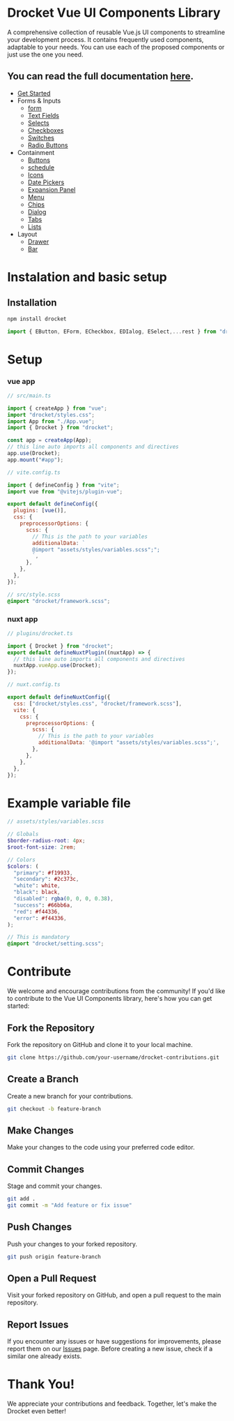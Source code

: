 # Drocket Vue UI Components Library

A comprehensive collection of reusable Vue.js UI components to streamline your development process. It contains frequently used components, adaptable to your needs. You can use each of the proposed components or just use the one you need.

## You can read the full documentation [here](https://drocket-doc.vercel.app/).

- [Get Started](https://drocket-doc.vercel.app/)
- Forms & Inputs
  - [form](https://drocket-doc.vercel.app/form)
  - [Text Fields](https://drocket-doc.vercel.app/form/text-fields)
  - [Selects](https://drocket-doc.vercel.app/form/selects)
  - [Checkboxes](https://drocket-doc.vercel.app/form/checkboxes)
  - [Switches](https://drocket-doc.vercel.app/form/switches)
  - [Radio Buttons](https://drocket-doc.vercel.app/form/radio-buttons)
- Containment
  - [Buttons](https://drocket-doc.vercel.app/containment/buttons)
  - [schedule](https://drocket-doc.vercel.app/containment/schedule)
  - [Icons](https://drocket-doc.vercel.app/containment/icons)
  - [Date Pickers](https://drocket-doc.vercel.app/containment/date-picker)
  - [Expansion Panel](https://drocket-doc.vercel.app/containment/expansion-panel)
  - [Menu](https://drocket-doc.vercel.app/containment/menu)
  - [Chips](https://drocket-doc.vercel.app/containment/chips)
  - [Dialog](https://drocket-doc.vercel.app/containment/dialog)
  - [Tabs](https://drocket-doc.vercel.app/containment/tabs)
  - [Lists](https://drocket-doc.vercel.app/containment/lists)
- Layout
  - [Drawer](https://drocket-doc.vercel.app/layout/drawer)
  - [Bar](https://drocket-doc.vercel.app/layout/bar)

# Instalation and basic setup

## Installation

```bash
npm install drocket
```

```javascript
import { EButton, EForm, ECheckbox, EDIalog, ESelect,...rest } from "drocket";
```

# Setup

### vue app

```javascript
// src/main.ts

import { createApp } from "vue";
import "drocket/styles.css";
import App from "./App.vue";
import { Drocket } from "drocket";

const app = createApp(App);
// this line auto imports all components and directives
app.use(Drocket);
app.mount("#app");
```

```javascript
// vite.config.ts

import { defineConfig } from "vite";
import vue from "@vitejs/plugin-vue";

export default defineConfig({
  plugins: [vue()],
  css: {
    preprocessorOptions: {
      scss: {
        // This is the path to your variables
        additionalData: `          
        @import "assets/styles/variables.scss";";
        `,
      },
    },
  },
});
```

```scss
// src/style.scss
@import "drocket/framework.scss";
```

### nuxt app

```javascript
// plugins/drocket.ts

import { Drocket } from "drocket";
export default defineNuxtPlugin((nuxtApp) => {
  // this line auto imports all components and directives
  nuxtApp.vueApp.use(Drocket);
});
```

```javascript
// nuxt.config.ts

export default defineNuxtConfig({
  css: ["drocket/styles.css", "drocket/framework.scss"],
  vite: {
    css: {
      preprocessorOptions: {
        scss: {
          // This is the path to your variables
          additionalData: '@import "assets/styles/variables.scss";',
        },
      },
    },
  },
});
```

# Example variable file

```scss
// assets/styles/variables.scss

// Globals
$border-radius-root: 4px;
$root-font-size: 2rem;

// Colors
$colors: (
  "primary": #f19933,
  "secondary": #2c373c,
  "white": white,
  "black": black,
  "disabled": rgba(0, 0, 0, 0.38),
  "success": #66bb6a,
  "red": #f44336,
  "error": #f44336,
);

// This is mandatory
@import "drocket/setting.scss";
```

# Contribute

We welcome and encourage contributions from the community! If you'd like to contribute to the Vue UI Components library, here's how you can get started:

## Fork the Repository

Fork the repository on GitHub and clone it to your local machine.

```bash
git clone https://github.com/your-username/drocket-contributions.git
```

## Create a Branch

Create a new branch for your contributions.

```bash
git checkout -b feature-branch
```

## Make Changes

Make your changes to the code using your preferred code editor.

## Commit Changes

Stage and commit your changes.

```bash
git add .
git commit -m "Add feature or fix issue"
```

## Push Changes

Push your changes to your forked repository.

```bash
git push origin feature-branch
```

## Open a Pull Request

Visit your forked repository on GitHub, and open a pull request to the main repository.

## Report Issues

If you encounter any issues or have suggestions for improvements, please report them on our [Issues](https://github.com/everleandro/drocket/issues) page. Before creating a new issue, check if a similar one already exists.

# Thank You!

We appreciate your contributions and feedback. Together, let's make the Drocket even better!
